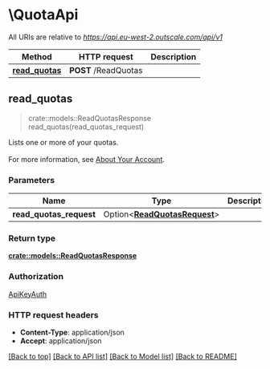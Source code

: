 # \QuotaApi

All URIs are relative to *https://api.eu-west-2.outscale.com/api/v1*

Method | HTTP request | Description
------------- | ------------- | -------------
[**read_quotas**](QuotaApi.md#read_quotas) | **POST** /ReadQuotas | 



## read_quotas

> crate::models::ReadQuotasResponse read_quotas(read_quotas_request)


Lists one or more of your quotas.<br /><br /> For more information, see [About Your Account](https://docs.outscale.com/en/userguide/About-Your-Account.html).

### Parameters


Name | Type | Description  | Required | Notes
------------- | ------------- | ------------- | ------------- | -------------
**read_quotas_request** | Option<[**ReadQuotasRequest**](ReadQuotasRequest.md)> |  |  |

### Return type

[**crate::models::ReadQuotasResponse**](ReadQuotasResponse.md)

### Authorization

[ApiKeyAuth](../README.md#ApiKeyAuth)

### HTTP request headers

- **Content-Type**: application/json
- **Accept**: application/json

[[Back to top]](#) [[Back to API list]](../README.md#documentation-for-api-endpoints) [[Back to Model list]](../README.md#documentation-for-models) [[Back to README]](../README.md)

